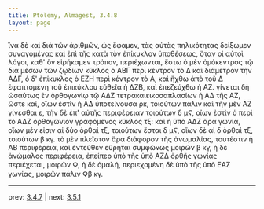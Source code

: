 ```yaml
---
title: Ptolemy, Almagest, 3.4.8
layout: page
---
```


ἵνα δὲ καὶ διὰ τῶν ἀριθμῶν, ὡς ἔφαμεν, τὰς αὐτὰς πηλικότητας δείξωμεν συναγομένας καὶ ἐπὶ τῆς κατὰ τὸν ἐπίκυκλον ὑποθέσεως, ὅταν οἱ αὐτοὶ λόγοι, καθ' ὃν εἰρήκαμεν τρόπον, περιέχωνται, ἔστω ὁ μὲν ὁμόκεντρος τῷ διὰ μέσων τῶν ζῳδίων κύκλος ὁ ΑΒΓ περὶ κέντρον τὸ Δ καὶ διάμετρον τὴν ΑΔΓ, ὁ δ' ἐπίκυκλος ὁ ΕΖΗ περὶ κέντρον τὸ Α, καὶ ἤχθω ἀπὸ τοῦ Δ ἐφαπτομένη τοῦ ἐπικύκλου εὐθεῖα ἡ ΔΖΒ, καὶ ἐπεζεύχθω ἡ ΑΖ. γίνεται δὴ ὡσαύτως ἐν ὀρθογωνίῳ τῷ ΑΔΖ τετρακαιεικοσαπλασίων ἡ ΑΔ τῆς ΑΖ, ὥστε καί, οἵων ἐστὶν ἡ ΑΔ ὑποτείνουσα ρκ, τοιούτων πάλιν καὶ τὴν μὲν ΑΖ γίνεσθαι ε, τὴν δὲ ἐπ' αὐτῆς περιφέρειαν τοιούτων δ μϚ, οἵων ἐστὶν ὁ περὶ τὸ ΑΔΖ ὀρθογώνιον γραφόμενος κύκλος τξ: καὶ ἡ ὑπὸ ΑΔΖ ἄρα γωνία, οἵων μέν εἰσιν αἱ δύο ὀρθαὶ τξ, τοιούτων ἔσται δ μϚ, οἵων δὲ αἱ δ ὀρθαὶ τξ, τοιούτων β κγ. τὸ μὲν πλεῖστον ἄρα διάφορον τῆς ἀνωμαλίας, τουτέστιν ἡ ΑΒ περιφέρεια, καὶ ἐντεῦθεν εὕρηται συμφώνως μοιρῶν β κγ, ἡ δὲ ἀνώμαλος περιφέρεια, ἐπείπερ ὑπὸ τῆς ὑπὸ ΑΖΔ ὀρθῆς γωνίας περιέχεται, μοιρῶν Ϙ, ἡ δὲ ὁμαλή, περιεχομένη δὲ ὑπὸ τῆς ὑπὸ ΕΑΖ γωνίας, μοιρῶν πάλιν Ϙβ κγ. 

---

prev: [3.4.7](../3.4.7/) | next: [3.5.1](../3.5.1/)

